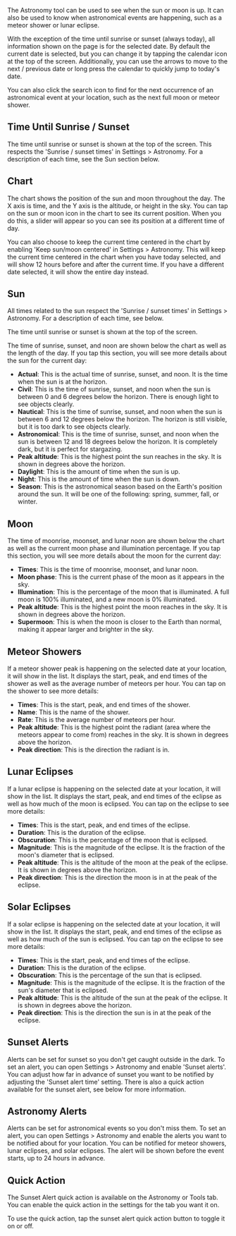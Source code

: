 The Astronomy tool can be used to see when the sun or moon is up. It can also be used to know when astronomical events are happening, such as a meteor shower or lunar eclipse.

With the exception of the time until sunrise or sunset (always today), all information shown on the page is for the selected date. By default the current date is selected, but you can change it by tapping the calendar icon at the top of the screen. Additionally, you can use the arrows to move to the next / previous date or long press the calendar to quickly jump to today's date.

You can also click the search icon to find for the next occurrence of an astronomical event at your location, such as the next full moon or meteor shower.

## Time Until Sunrise / Sunset
The time until sunrise or sunset is shown at the top of the screen. This respects the 'Sunrise / sunset times' in Settings > Astronomy. For a description of each time, see the Sun section below.

## Chart
The chart shows the position of the sun and moon throughout the day. The X axis is time, and the Y axis is the altitude, or height in the sky. You can tap on the sun or moon icon in the chart to see its current position. When you do this, a slider will appear so you can see its position at a different time of day.

You can also choose to keep the current time centered in the chart by enabling 'Keep sun/moon centered' in Settings > Astronomy. This will keep the current time centered in the chart when you have today selected, and will show 12 hours before and after the current time. If you have a different date selected, it will show the entire day instead.

## Sun
All times related to the sun respect the 'Sunrise / sunset times' in Settings > Astronomy. For a description of each time, see below.

The time until sunrise or sunset is shown at the top of the screen. 

The time of sunrise, sunset, and noon are shown below the chart as well as the length of the day. If you tap this section, you will see more details about the sun for the current day:

- **Actual**: This is the actual time of sunrise, sunset, and noon. It is the time when the sun is at the horizon.
- **Civil**: This is the time of sunrise, sunset, and noon when the sun is between 0 and 6 degrees below the horizon. There is enough light to see objects clearly.
- **Nautical**: This is the time of sunrise, sunset, and noon when the sun is between 6 and 12 degrees below the horizon. The horizon is still visible, but it is too dark to see objects clearly.
- **Astronomical**: This is the time of sunrise, sunset, and noon when the sun is between 12 and 18 degrees below the horizon. It is completely dark, but it is perfect for stargazing.
- **Peak altitude**: This is the highest point the sun reaches in the sky. It is shown in degrees above the horizon.
- **Daylight**: This is the amount of time when the sun is up.
- **Night**: This is the amount of time when the sun is down.
- **Season**: This is the astronomical season based on the Earth's position around the sun. It will be one of the following: spring, summer, fall, or winter.

## Moon
The time of moonrise, moonset, and lunar noon are shown below the chart as well as the current moon phase and illumination percentage. If you tap this section, you will see more details about the moon for the current day:

- **Times**: This is the time of moonrise, moonset, and lunar noon.
- **Moon phase**: This is the current phase of the moon as it appears in the sky.
- **Illumination**: This is the percentage of the moon that is illuminated. A full moon is 100% illuminated, and a new moon is 0% illuminated.
- **Peak altitude**: This is the highest point the moon reaches in the sky. It is shown in degrees above the horizon.
- **Supermoon**: This is when the moon is closer to the Earth than normal, making it appear larger and brighter in the sky.

## Meteor Showers
If a meteor shower peak is happening on the selected date at your location, it will show in the list. It displays the start, peak, and end times of the shower as well as the average number of meteors per hour. You can tap on the shower to see more details:

- **Times**: This is the start, peak, and end times of the shower.
- **Name**: This is the name of the shower.
- **Rate**: This is the average number of meteors per hour.
- **Peak altitude**: This is the highest point the radiant (area where the meteors appear to come from) reaches in the sky. It is shown in degrees above the horizon.
- **Peak direction**: This is the direction the radiant is in.

## Lunar Eclipses
If a lunar eclipse is happening on the selected date at your location, it will show in the list. It displays the start, peak, and end times of the eclipse as well as how much of the moon is eclipsed. You can tap on the eclipse to see more details:

- **Times**: This is the start, peak, and end times of the eclipse.
- **Duration**: This is the duration of the eclipse.
- **Obscuration**: This is the percentage of the moon that is eclipsed.
- **Magnitude**: This is the magnitude of the eclipse. It is the fraction of the moon's diameter that is eclipsed.
- **Peak altitude**: This is the altitude of the moon at the peak of the eclipse. It is shown in degrees above the horizon.
- **Peak direction**: This is the direction the moon is in at the peak of the eclipse.

## Solar Eclipses
If a solar eclipse is happening on the selected date at your location, it will show in the list. It displays the start, peak, and end times of the eclipse as well as how much of the sun is eclipsed. You can tap on the eclipse to see more details:

- **Times**: This is the start, peak, and end times of the eclipse.
- **Duration**: This is the duration of the eclipse.
- **Obscuration**: This is the percentage of the sun that is eclipsed.
- **Magnitude**: This is the magnitude of the eclipse. It is the fraction of the sun's diameter that is eclipsed.
- **Peak altitude**: This is the altitude of the sun at the peak of the eclipse. It is shown in degrees above the horizon.
- **Peak direction**: This is the direction the sun is in at the peak of the eclipse.

## Sunset Alerts
Alerts can be set for sunset so you don't get caught outside in the dark. To set an alert, you can open Settings > Astronomy and enable 'Sunset alerts'. You can adjust how far in advance of sunset you want to be notified by adjusting the 'Sunset alert time' setting. There is also a quick action available for the sunset alert, see below for more information.


## Astronomy Alerts
Alerts can be set for astronomical events so you don't miss them. To set an alert, you can open Settings > Astronomy and enable the alerts you want to be notified about for your location. You can be notified for meteor showers, lunar eclipses, and solar eclipses. The alert will be shown before the event starts, up to 24 hours in advance.

## Quick Action
The Sunset Alert quick action is available on the Astronomy or Tools tab. You can enable the quick action in the settings for the tab you want it on.

To use the quick action, tap the sunset alert quick action button to toggle it on or off.